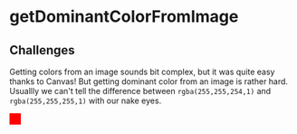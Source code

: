 # getDominantColorFromImage

## Challenges
Getting colors from an image sounds bit complex, but it was quite easy thanks to Canvas! But getting dominant color from an image is rather hard. Usuallly we can't tell the difference between `rgba(255,255,254,1)` and `rgba(255,255,255,1)` with our nake eyes. <div style ="height: 20px; width: 20px; background: red"/>

